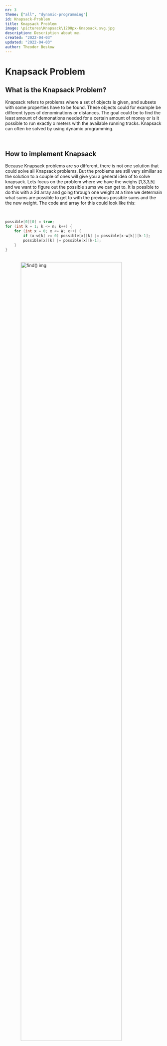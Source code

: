 ```yaml
---
nr: 3
theme: ["all", "dynamic-programming"]
id: Knapsack-Problem
title: Knapsack Problem
image: \pictures\Knapsack\1200px-Knapsack.svg.jpg
description: Description about me.
created: "2022-04-03"
updated: "2022-04-03"
author: Theodor Beskow
---
```


 
# Knapsack Problem
 
## What is the Knapsack Problem?
 
Knapsack refers to problems where a set of objects is given, and subsets with some properties have to be found. These objects could for example be different types of denominations or distances. The goal could be to find the least amount of demonations needed for a certain amount of money or is it possible to run exactly x meters with the available running tracks. Knapsack can often be solved by using dynamic programming.

<br>
 
## How to implement Knapsack

Because Knapsack problems are so different, there is not one solution that could solve all Knapsack problems. But the problems are still very similiar so the solution to a couple of ones will give you a general idea of to solve knapsack. Lets focus on the problem where we have the weighs [1,3,3,5] and we want to figure out the possible sums we can get to. It is possible to do this with a 2d array and going through one weight at a time we determain what sums are possible to get to with the previous possible sums and the the new weight. The code and array for this could look like this: 

<br>

```cpp
possible[0][0] = true;
for (int k = 1; k <= n; k++) {
    for (int x = 0; x <= W; x++) {
        if (x-w[k] >= 0) possible[x][k] |= possible[x-w[k]][k-1];
        possible[x][k] |= possible[x][k-1];
    }
}
```
<br>
<img src="\pictures\Knapsack\Capture.PNG" alt="find() img" style="width:80%; margin-left:10%;">
<br>

If you are confuser by the |= operator, it means or equals to. So possible[x][k] is true if it self is true or if the code of the right of |= is true. But there is a more neat solution to this problem that uses a bit less memory. 
 
## Practical use
 

 


